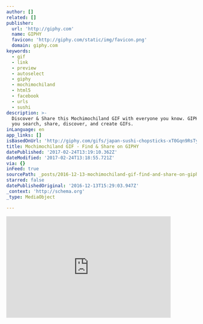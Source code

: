 ```yaml
---
author: []
related: []
publisher:
  url: 'http://giphy.com'
  name: GIPHY
  favicon: 'http://giphy.com/static/img/favicon.png'
  domain: giphy.com
keywords:
  - gif
  - link
  - preview
  - autoselect
  - giphy
  - mochimochiland
  - html5
  - facebook
  - urls
  - sushi
description: >-
  Discover & Share this Mochimochiland GIF with everyone you know. GIPHY is how
  you search, share, discover, and create GIFs.
inLanguage: en
app_links: []
isBasedOnUrl: 'http://giphy.com/gifs/japan-sushi-chopsticks-xT0Gqn9RsTyB5Tjg5i'
title: Mochimochiland GIF - Find & Share on GIPHY
datePublished: '2017-02-24T13:19:10.362Z'
dateModified: '2017-02-24T13:18:55.721Z'
via: {}
inFeed: true
sourcePath: _posts/2016-12-13-mochimochiland-gif-find-and-share-on-giphy.md
starred: false
datePublishedOriginal: '2016-12-13T15:29:03.947Z'
_context: 'http://schema.org'
_type: MediaObject

---
```

<iframe src="http://cdn.embedly.com/widgets/media.html?src=https%3A%2F%2Fgiphy.com%2Fembed%2FxT0Gqn9RsTyB5Tjg5i%2Ftwitter%2Fiframe&amp;src_secure=1&amp;url=http%3A%2F%2Fgiphy.com%2Fgifs%2Fjapan-sushi-chopsticks-xT0Gqn9RsTyB5Tjg5i&amp;image=https%3A%2F%2Fmedia.giphy.com%2Fmedia%2FxT0Gqn9RsTyB5Tjg5i%2Fgiphy.gif&amp;key=b7d04c9b404c499eba89ee7072e1c4f7&amp;type=text%2Fhtml&amp;schema=giphy" width="435" height="269" scrolling="no" frameborder="0" allowfullscreen="" style=""></iframe>